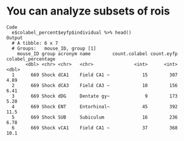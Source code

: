# You can analyze subsets of rois

    Code
      e$colabel_percent$eyfp$individual %>% head()
    Output
      # A tibble: 6 x 7
      # Groups:   mouse_ID, group [1]
        mouse_ID group acronym name        count.colabel count.eyfp colabel_percentage
           <dbl> <chr> <chr>   <chr>               <int>      <int>              <dbl>
      1      669 Shock dCA1    Field CA1 ~            15        307               4.89
      2      669 Shock dCA3    Field CA3 ~            10        156               6.41
      3      669 Shock dDG     Dentate gy~             9        173               5.20
      4      669 Shock ENT     Entorhinal~            45        392              11.5 
      5      669 Shock SUB     Subiculum              16        236               6.78
      6      669 Shock vCA1    Field CA1 ~            37        368              10.1 

